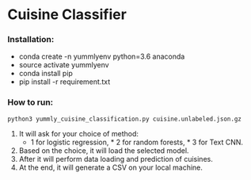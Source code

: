 # Cuisine Classifier

### Installation:

* conda create -n yummlyenv python=3.6 anaconda 
* source activate yummlyenv
* conda install pip
* pip install -r requirement.txt

### How to run:
```
python3 yummly_cuisine_classification.py cuisine.unlabeled.json.gz
```
1. It will ask for your choice of method:
    * 1 for logistic regression, * 2 for random forests, * 3 for Text CNN.
2. Based on the choice, it will load the selected model.
3. After it will perform data loading and prediction of cuisines.
4. At the end, it will generate a CSV on your local machine.
